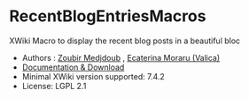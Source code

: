# RecentBlogEntriesMacros

XWiki Macro to display the recent blog posts in a beautiful bloc

* Authors : [Zoubir Medjdoub](http://www.xwiki.org/xwiki/bin/view/XWiki/Zoubir) , [Ecaterina Moraru (Valica)](http://www.xwiki.org/xwiki/bin/view/XWiki/evalica)
* [Documentation & Download](http://extensions.xwiki.org/xwiki/bin/view/Extension/Recent+Blog+Entries+Macros/)
* Minimal XWiki version supported: 7.4.2
* License: LGPL 2.1
